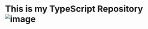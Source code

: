 # This is my TypeScript Repository ![image](https://user-images.githubusercontent.com/83614613/122253473-7002b880-ce89-11eb-8a39-0a3b3c594611.png)
